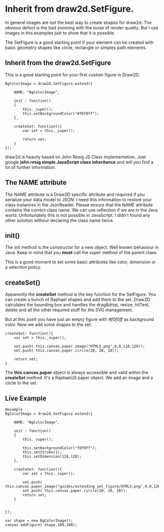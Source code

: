 # Inherit from **draw2d.SetFigure**.

In general images are not the best way to create shapes for draw2d. The obvious defect is the bad zooming with the 
loose of render quality. But I use images in this examples just to show that it is possible.

The SetFigure is a good starting point if your element can be created with basic geometry shapes like circle, rectangle 
or simples path elements.

## Inherit from the draw2d.SetFigure
This is a good starting point for your first custom figure in Draw2D.

    BgColorImage = draw2d.SetFigure.extend({
	
	    NAME: "BgColorImage",
	    
	    init : function()
	    {
	        this._super();
	        this.setBackgroundColor("#f0f0ff");
	    },
	
	    createSet: function(){
	        var set = this._super();
	        
	        return set;
	    }
    });

draw2d is heavily based on John Resig JS Class implementation. Just google **john resig simple JavaScript class inheritance** and will 
you find a lot of further information.

## The NAME attribute
The NAME attribute is a Draw2D specific attribute and required if you serialize your data model to JSON. I need this information to restore your
class instances in the JsonReader. Please ensure that the NAME attribute contains the correct class name. We can use reflection if we
are in the Java world. Unfortunately this is not possible in JavaScript. I didn't found any other solution without declaring the class name twice.


## init()
The init method is the constructor for a new object. Well known behaviour in Java. Keep in mind that you **must** call the super method of the parent class.

This is a good moment to set some basic attributes like color, dimension or a selection policy.

## createSet()
Apparently the **createSet** method is the key function for the SetFigure. You can create a bunch of Raphael shapes and add them to the set. Draw2D calculates the bounding box
and handles the drag&drop, resize, hitTest, delete and all the other required stuff for the SVG management.

But at this point you have just an empty figure with *#f0f0ff* as background color. Now we add some shapes to the set.

    createSet: function(){
        var set = this._super();
        
        set.push( this.canvas.paper.image("HTML5.png",0,0,128,128));
        set.push( this.canvas.paper.circle(20, 20, 10));

        return set;
    }

The **this.canvas.paper** object is always accessible and valid within the **createSet** method. It's a RaphaelJS paper object.
We add an image and a circle to the set. 

## Live Example

 
    @example
    BgColorImage = draw2d.SetFigure.extend({
	
	    NAME: "BgColorImage",
	    
	    init : function()
	    {
	        this._super();
	        
	        this.setBackgroundColor("f0f0ff");
	        this.setStroke(1);
	        this.setDimension(128,128);
	    },
	
	    createSet: function(){
	        var set = this._super();
	        
	        set.push( this.canvas.paper.image("guides/extending_set_figure/HTML5.png",0,0,128,128));
            set.push( this.canvas.paper.circle(20, 20, 10));
	        return set;
	    }


    });
    
	var shape = new BgColorImage();
	canvas.addFigure( shape,100,100);
